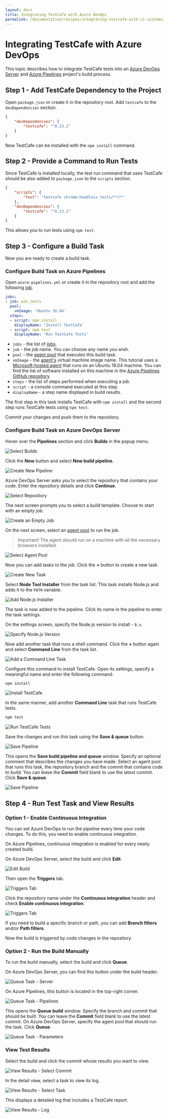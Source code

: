 ```yaml
---
layout: docs
title: Integrating TestCafe with Azure DevOps
permalink: /documentation/recipes/integrating-testcafe-with-ci-systems/azure-devops.html
---
```

# Integrating TestCafe with Azure DevOps

This topic describes how to integrate TestCafe tests into an [Azure DevOps Server](https://azure.microsoft.com/en-us/services/devops/server/) and [Azure Pipelines](https://azure.microsoft.com/en-us/services/devops/pipelines/) project's build process.

## Step 1 - Add TestCafe Dependency to the Project

Open `package.json` or create it in the repository root. Add `testcafe` to the `devDependencies` section.

```json
{
    "devDependencies": {
        "testcafe": "^0.23.2"
    }
}
```

Now TestCafe can be installed with the `npm install` command.

## Step 2 - Provide a Command to Run Tests

Since TestCafe is installed locally, the test run command that uses TestCafe should be also added to `package.json` to the `scripts` section.

```json
{
    "scripts": {
        "test": "testcafe chrome:headless tests/**/*"
    },
    "devDependencies": {
        "testcafe": "^0.23.2"
    }
}
```

This allows you to run tests using `npm test`.

## Step 3 - Configure a Build Task

Now you are ready to create a build task.

### Configure Build Task on Azure Pipelines

Open `azure-pipelines.yml` or create it in the repository root and add the following [job](https://docs.microsoft.com/en-us/azure/devops/pipelines/process/phases?view=vsts&tabs=yaml).

```yaml
jobs:
- job: e2e_tests
  pool:
    vmImage: 'Ubuntu 16.04'
  steps:
  - script: npm install
    displayName: 'Install TestCafe'
  - script: npm test
    displayName: 'Run TestCafe Tests'
```

* `jobs` - the list of [jobs](https://docs.microsoft.com/en-us/azure/devops/pipelines/process/phases?view=vsts&tabs=yaml).
* `job` - the job name. You can choose any name you wish.
* `pool` - the [agent pool](https://docs.microsoft.com/en-us/azure/devops/pipelines/agents/pools-queues?view=vsts) that executes this build task.
* `vmImage` - the [agent's](https://docs.microsoft.com/en-us/azure/devops/pipelines/agents/agents?view=vsts) virtual machine image name. This tutorial uses a [Microsoft-hosted agent](https://docs.microsoft.com/en-us/azure/devops/pipelines/agents/hosted?view=vsts&tabs=yaml) that runs on an Ubuntu 16.04 machine. You can find the list of software installed on this machine in the [Azure Pipelines GitHub repository](https://github.com/Microsoft/azure-pipelines-image-generation/blob/master/images/linux/Ubuntu1604-README.md).
* `steps` - the list of steps performed when executing a job.
* `script` - a console command executed at this step.
* `displayName` - a step name displayed in build results.

The first step in this task installs TestCafe with `npm install` and the second step runs TestCafe tests using `npm test`.

Commit your changes and push them to the repository.

### Configure Build Task on Azure DevOps Server

Hover over the **Pipelines** section and click **Builds** in the popup menu.

![Select Builds](../../../images/azure/select-builds.png)

Click the **New** button and select **New build pipeline**.

![Create New Pipeline](../../../images/azure/create-new-pipeline.png)

Azure DevOps Server asks you to select the repository that contains your code. Enter the repository details and click **Continue**.

![Select Repository](../../../images/azure/select-repo.png)

The next screen prompts you to select a build template. Choose to start with an empty job.

![Create an Empty Job](../../../images/azure/create-empty-job.png)

On the next screen, select an [agent pool](https://docs.microsoft.com/en-us/azure/devops/pipelines/agents/pools-queues?view=vsts) to run the job.

> Important! The agent should run on a machine with all the necessary browsers installed.

![Select Agent Pool](../../../images/azure/select-agent-pool.png)

Now you can add tasks to the job. Click the **+** button to create a new task.

![Create New Task](../../../images/azure/add-new-task.png)

Select **Node Tool Installer** from the task list. This task installs Node.js and adds it to the `PATH` variable.

![Add Node.js Installer](../../../images/azure/add-node-installer.png)

The task is now added to the pipeline. Click its name in the pipeline to enter the task settings.

On the settings screen, specify the Node.js version to install - `8.x`.

![Specify Node.js Version](../../../images/azure/set-node-version.png)

Now add another task that runs a shell command. Click the **+** button again and select **Command Line** from the task list.

![Add a Command Line Task](../../../images/azure/add-command-line.png)

Configure this command to install TestCafe. Open its settings, specify a meaningful name and enter the following command:

```cmd
npm install
```

![Install TestCafe](../../../images/azure/npm-install.png)

In the same manner, add another **Command Line** task that runs TestCafe tests.

```cmd
npm test
```

![Run TestCafe Tests](../../../images/azure/npm-test.png)

Save the changes and run this task using the **Save & queue** button.

![Save Pipeline](../../../images/azure/save-pipeline.png)

This opens the **Save build pipeline and queue** window. Specify an optional comment that describes the changes you have made. Select an agent pool that runs this task, the repository branch and the commit that contains code to build. You can leave the **Commit** field blank to use the latest commit. Click **Save & queue**.

![Save Pipeline](../../../images/azure/save-options.png)

## Step 4 - Run Test Task and View Results

### Option 1 - Enable Continuous Integration

You can set Azure DevOps to run the pipeline every time your code changes. To do this, you need to enable continuous integration.

On Azure Pipelines, continuous integration is enabled for every newly created build.

On Azure DevOps Server, select the build and click **Edit**.

![Edit Build](../../../images/azure/edit-task-server.png)

Then open the **Triggers** tab.

![Triggers Tab](../../../images/azure/set-ci.png)

Click the repository name under the **Continuous integration** header and check **Enable continuous integration**.

![Triggers Tab](../../../images/azure/enable-ci.png)

If you need to build a specific branch or path, you can add **Branch filters** and/or **Path filters**.

Now the build is triggered by code changes in the repository.

### Option 2 - Run the Build Manually

To run the build manually, select the build and click **Queue**.

On Azure DevOps Server, you can find this button under the build header.

![Queue Task - Server](../../../images/azure/queue-task-server.png)

On Azure Pipelines, this button is located in the top-right corner.

![Queue Task - Pipelines](../../../images/azure/queue-task-pipelines.png)

This opens the **Queue build** window. Specify the branch and commit that should be built. You can leave the **Commit** field blank to use the latest commit. On Azure DevOps Server, specify the agent pool that should run the task. Click **Queue**.

![Queue Task - Parameters](../../../images/azure/queue-task-parameters.png)

### View Test Results

Select the build and click the commit whose results you want to view.

![View Results - Select Commit](../../../images/azure/view-results-select-commit.png)

In the detail view, select a task to view its log.

![View Results - Select Task](../../../images/azure/view-results-select-task.png)

This displays a detailed log that includes a TestCafe report.

![View Results - Log](../../../images/azure/view-results-log.png)